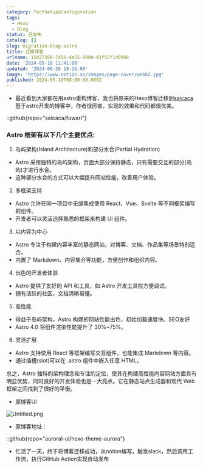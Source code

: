 ```yaml
---
category: TechSetup&Configuration
tags:
  - Hexo
  - Blog
status: 已发布
catalog: []
slug: migration-blog-astro
title: 迁移博客
urlname: 15d27368-7d56-4a55-998d-41f55f1d0998
date: '2024-05-10 11:41:00'
updated: '2024-06-26 18:26:00'
image: 'https://www.notion.so/images/page-cover/webb2.jpg'
published: 2024-05-10T08:00:00.000Z
---
```

- 最近看到大家都在用astro重构博客，我也将原来的Hexo博客迁移到[saicaca](https://github.com/saicaca/fuwari)基于astro开发的博客中，作者很厉害，实现的效果和代码都很优美。

::github{repo="saicaca/fuwari"}


### Astro 框架有以下几个主要优点:



1. 岛屿架构(Island Architecture)和部分水合(Partial Hydration)
- Astro 采用独特的岛屿架构，页面大部分保持静态，只有需要交互的部分(岛屿)才进行水合。
- 这种部分水合的方式可以大幅提升网站性能，改善用户体验。

2. 多框架支持
- Astro 允许在同一项目中无缝集成使用 React、Vue、Svelte 等不同框架编写的组件。
- 开发者可以灵活选择熟悉的框架来构建 UI 组件。

3. 以内容为中心
- Astro 专注于构建内容丰富的静态网站，对博客、文档、作品集等场景特别适合。
- 内置了 Markdown、内容集合等功能，方便创作和组织内容。

4. 出色的开发者体验
- Astro 提供了友好的 API 和工具，如 Astro 开发工具栏方便调试。
- 拥有活跃的社区，文档清晰易懂。

5. 高性能
- 得益于岛屿架构，Astro 构建的网站性能出色，初始加载速度快。SEO友好
- Astro 4.0 将组件渲染性能提升了 30%~75%。

6. 灵活扩展
- Astro 支持使用 React 等框架编写交互组件，也能集成 Markdown 等内容。
- 通过插槽(slot)可以在 .astro 组件中嵌入任意 HTML。

总之，Astro 独特的架构理念和专注的定位，使其在构建高性能内容网站方面具有明显优势，同时良好的开发体验也是一大亮点。它在静态站点生成器和现代 Web 框架之间找到了很好的平衡。

- 原博客UI

![Untitled.png](https://prod-files-secure.s3.us-west-2.amazonaws.com/5d24fe63-e567-4804-86f9-9fdc62e13082/3d59c350-432a-4fb6-a08f-0638fef2026e/Untitled.png?X-Amz-Algorithm=AWS4-HMAC-SHA256&X-Amz-Content-Sha256=UNSIGNED-PAYLOAD&X-Amz-Credential=ASIAZI2LB4666GICAUF7%2F20250215%2Fus-west-2%2Fs3%2Faws4_request&X-Amz-Date=20250215T053532Z&X-Amz-Expires=3600&X-Amz-Security-Token=IQoJb3JpZ2luX2VjEBYaCXVzLXdlc3QtMiJHMEUCIF%2Fr%2Fn0fJCLyFeHPjdfdEh0yosHkmdl3STpvdK9V89WqAiEAjcQy6A2OmoFCZzO2Rh3FZ1Z6wLWYS8ql4VFFb67HHu4q%2FwMIPhAAGgw2Mzc0MjMxODM4MDUiDDn3dn4w6ZUK67EVlyrcA6y1462DC%2FnNv%2Bv50FnrKoh0PhKttGFBeP7fM3RKd1K8%2BNMPggvV5Bmc9clm0%2FU8CjN7p8GbSO5AMJJO3tZaM6maRYOFleRq0uAe2ifqGAM6t6LcD2AOSzlaGemAB%2F1TDItRnoml%2F4%2BZGS%2Bgcuq1ALsFxhPsUQOdkDX8WNWEAKstX56EMhQUUMynVlSjZ4oSq%2FP5BAGhz%2BlBZwttmTEE4TTlKo7qQBQa%2BKo4ZM0gx6B77qkRjhT9QBZnHz8p%2BngGivzHGtT%2FanPyxnkzTmlABd6epRTc5p4AIAEaV1fjQig5fgzJYNKg%2FS8OQM33KyVSs2tYsBJSAC21HRB0v5lH4fowGTzKBbOFD3AvxGG%2FLX%2BZ9KAxVGAu5jk3cab4cVgyT7REkszbxkgPnh7iZNZg%2B9mGyqc4%2F8lw5A%2FNEnfJINyivXPNVB96grRv7ZffpFIqimkYUylnx7oy%2FMcnj2lrbx%2BSfHCl0Q%2FhfZG3SmZB1SmwqJxxXTgpOK9gi%2FUjkNG3EvRXoFypR8%2F5Y5nR6gKCpGnRyFCZdaWgURusF3oixQ3iYp3vQoPenjEvEJBCp1UsRv1aRZtRpf9%2F7mqkgmWmUSe4Q4o7JiTeErH2BDU2F9iIlgEpD2SDivqEu6XiMKvLwL0GOqUBsFn0vGGimQ%2Fcso2PI8mhIVQcHGtjEV7ta41Jd7tISV%2BrkGbPDTzPHv%2BgAab2vy0zYAA5MjxpzLkzSSKBCoCzpBvDMPiQ6RUdvMqQDuNSZ8HH0VmevRRJIMqSpMYnPGQFjh0i0VZBh9pMO9RN57l9vKpe9gPx0Zz5Rh6nhpeajTE8wmjePM1YxO%2FzH4bnzsOkamqXra9K5bz1%2ByBHYlCK%2F3ubrI8f&X-Amz-Signature=2de87ad2043fa993fcd547a3b8efa3f8d156fd97687ac9e77f5adc4a8eba6179&X-Amz-SignedHeaders=host&x-id=GetObject)

- 原博客地址：

::github{repo="auroral-ui/hexo-theme-aurora"}

- 忙活了一天，终于将博客迁移成功，从notion编写，触发slack，然后调用工作流，执行GitHub Action实现自动发布
